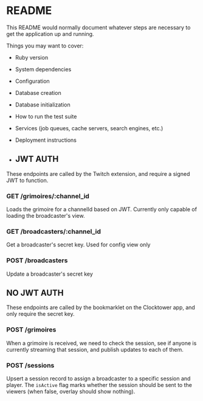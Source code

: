 # README

This README would normally document whatever steps are necessary to get the
application up and running.

Things you may want to cover:

* Ruby version

* System dependencies

* Configuration

* Database creation

* Database initialization

* How to run the test suite

* Services (job queues, cache servers, search engines, etc.)

* Deployment instructions

* ## JWT AUTH
These endpoints are called by the Twitch extension, and require a signed JWT to function.

### GET /grimoires/:channel_id
Loads the grimoire for a channelId based on JWT. Currently only capable of loading the broadcaster's view.

### GET /broadcasters/:channel_id
Get a broadcaster's secret key. Used for config view only

### POST /broadcasters
Update a broadcaster's secret key


## NO JWT AUTH
These endpoints are called by the bookmarklet on the Clocktower app, and only require the secret key.

### POST /grimoires
When a grimoire is received, we need to check the session,
see if anyone is currently streaming that session,
and publish updates to each of them.

### POST /sessions
Upsert a session record to assign a broadcaster to a specific session and player.
The `isActive` flag marks whether the session should be sent to the viewers (when false, overlay should show nothing).



